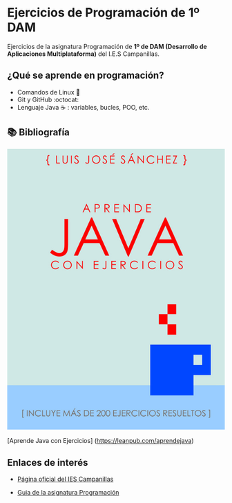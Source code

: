 # Ejercicios de Programación de 1º DAM

Ejercicios de la asignatura Programación de **1º de DAM (Desarrollo de Aplicaciones Multiplataforma)** del I.E.S Campanillas.

## ¿Qué se aprende en programación?

* Comandos de Linux :penguin:
* Git y GitHub :octocat:
* Lenguaje Java :coffee: : variables, bucles, POO, etc.

## :books: Bibliografía

![Aprende Java con Ejercicios](imagenes/aprendejava.jpeg)

[Aprende Java con Ejercicios] (https://leanpub.com/aprendejava)

## Enlaces de interés 

* [Página oficial del IES Campanillas](http://iescampanillas.com/)

* [Guia de la asignatura Programación](https://github.com/LuisJoseSanchez/programacion)






 







